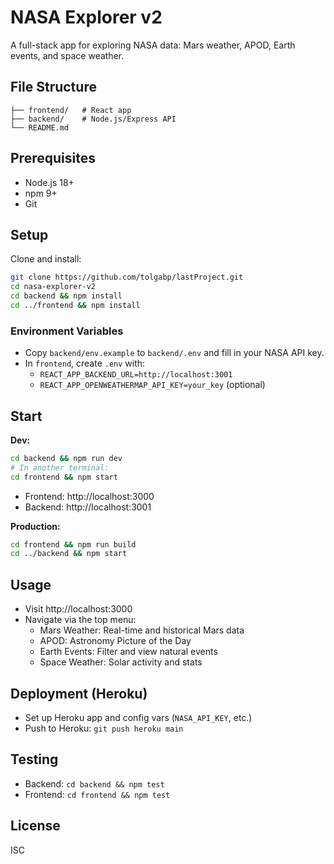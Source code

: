 # NASA Explorer v2

A full-stack app for exploring NASA data: Mars weather, APOD, Earth events, and space weather.

## File Structure
```
├── frontend/   # React app
├── backend/    # Node.js/Express API
└── README.md
```

## Prerequisites
- Node.js 18+
- npm 9+
- Git

## Setup
Clone and install:
```bash
git clone https://github.com/tolgabp/lastProject.git
cd nasa-explorer-v2
cd backend && npm install
cd ../frontend && npm install
```

### Environment Variables
- Copy `backend/env.example` to `backend/.env` and fill in your NASA API key.
- In `frontend`, create `.env` with:
  - `REACT_APP_BACKEND_URL=http://localhost:3001`
  - `REACT_APP_OPENWEATHERMAP_API_KEY=your_key` (optional)

## Start
**Dev:**
```bash
cd backend && npm run dev
# In another terminal:
cd frontend && npm start
```
- Frontend: http://localhost:3000
- Backend: http://localhost:3001

**Production:**
```bash
cd frontend && npm run build
cd ../backend && npm start
```

## Usage
- Visit http://localhost:3000
- Navigate via the top menu:
  - Mars Weather: Real-time and historical Mars data
  - APOD: Astronomy Picture of the Day
  - Earth Events: Filter and view natural events
  - Space Weather: Solar activity and stats

## Deployment (Heroku)
- Set up Heroku app and config vars (`NASA_API_KEY`, etc.)
- Push to Heroku: `git push heroku main`

## Testing
- Backend: `cd backend && npm test`
- Frontend: `cd frontend && npm test`

## License
ISC 